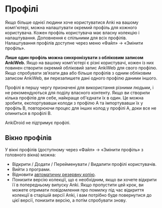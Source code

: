 # Профілі

Якщо більше однієї людини хоче користуватися Anki на вашому комп'ютері, можна налаштувати окремий профіль для кожного користувача. Кожен профіль користувача має власну колекцію і налаштування. Доповнення є спільними для всіх профілів. Налаштування профілів доступне через меню «Файл» -> «Змінити профіль».

**Лише один профіль можна синхронізувати з обліковим записом AnkiWeb.** Якщо на вашому комп'ютері є різні користувачі, кожен із них повинен створити окремий обліковий запис AnkiWeb для свого профілю. Якщо спробувати зв’язати два або більше профілів з одним обліковим записом AnkiWeb, ви перезапишете дані одного профілю даними іншого.

Профілі в першу чергу призначені для використання різними людьми, і не рекомендуються для поділу власного контенту. Якщо ви створили кілька профілів для себе, найкраще об'єднати їх в один. Це можна зробити, експортувавши колоди з профілю A та імпортувавши їх у профіль B, повторюючи процес для інших колод у профілі A, доки все не опиниться в профілі B.

AnkiDroid не підтримує профілі.

## Вікно профілів

У вікні профілів (доступному через «Файл» -> «Змінити профіль» з головного вікна) можна:

- Відкрити / Додати / Перейменувати / Видалити профілі користувачів.
- Вийти з програми.
- Відновити [автоматичну резервну копію](./backups.md).
- Понизити версію колекції, що є необхідним, якщо ви хочете відкрити її в попередньому випуску Anki. Якщо пропустити цей крок, ви можете отримати повідомлення про помилку під час відкриття колекції в старішій версії Anki, і вам потрібно буде повернутися до цієї версії, понизити версію, а потім спробувати знову.
